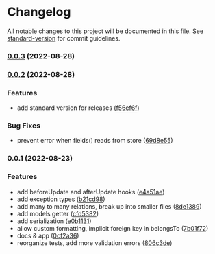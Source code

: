 # Changelog

All notable changes to this project will be documented in this file. See [standard-version](https://github.com/conventional-changelog/standard-version) for commit guidelines.

### [0.0.3](https://github.com/leviat-tech/normie/compare/v0.0.2...v0.0.3) (2022-08-28)

### [0.0.2](https://github.com/leviat-tech/normie/compare/v0.0.1...v0.0.2) (2022-08-28)


### Features

* add standard version for releases ([f56ef6f](https://github.com/leviat-tech/normie/commit/f56ef6f287d2af0f140354b8c2bc388a340fd6b5))


### Bug Fixes

* prevent error when fields() reads from store ([69d8e55](https://github.com/leviat-tech/normie/commit/69d8e55ee3c6b5f37dd45bc069d9d4ee32e77975))

### 0.0.1 (2022-08-23)


### Features

* add beforeUpdate and afterUpdate hooks ([e4a51ae](https://github.com/leviat-tech/normie/commit/e4a51aec97823bc6117aa42fd997f728cc067075))
* add exception types ([b21cd98](https://github.com/leviat-tech/normie/commit/b21cd985d59cf1cb22a7de58e665cca4e62359fb))
* add many to many relations, break up into smaller files ([8de1389](https://github.com/leviat-tech/normie/commit/8de13893cd16b13ea3999ce0aa53d1445f31a502))
* add models getter ([cfd5382](https://github.com/leviat-tech/normie/commit/cfd53825e11e6aad8231fcaa52ede6a09f399d8f))
* add serialization ([e0b1131](https://github.com/leviat-tech/normie/commit/e0b1131cf5e163e2672d0c54e739cc98b978da39))
* allow custom formatting, implicit foreign key in belongsTo ([7b01f72](https://github.com/leviat-tech/normie/commit/7b01f72df525628cac88c56b599b2977c5452887))
* docs & app ([0cf2a36](https://github.com/leviat-tech/normie/commit/0cf2a36c83e40e6b1bbf6dbaa93e17389c6a5983))
* reorganize tests, add more validation errors ([806c3de](https://github.com/leviat-tech/normie/commit/806c3de383de71383aaf63eff9d2e220409ea8d2))
